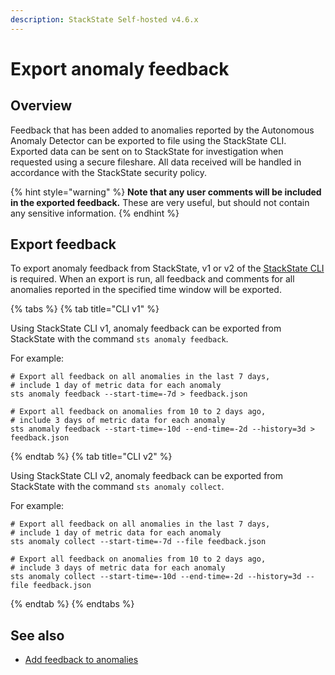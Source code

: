 ```yaml
---
description: StackState Self-hosted v4.6.x
---
```


# Export anomaly feedback

## Overview

Feedback that has been added to anomalies reported by the Autonomous Anomaly Detector can be exported to file using the StackState CLI. Exported data can be sent on to StackState for investigation when requested using a secure fileshare. All data received will be handled in accordance with the StackState security policy.

{% hint style="warning" %}
**Note that any user comments will be included in the exported feedback.** These are very useful, but should not contain any sensitive information.
{% endhint %}

## Export feedback

To export anomaly feedback from StackState, v1 or v2 of the [StackState CLI](/setup/cli-install.md) is required. When an export is run, all feedback and comments for all anomalies reported in the specified time window will be exported.

{% tabs %}
{% tab title="CLI v1" %}

Using StackState CLI v1, anomaly feedback can be exported from StackState with the command `sts anomaly feedback`. 

For example:

```commandline
# Export all feedback on all anomalies in the last 7 days,
# include 1 day of metric data for each anomaly
sts anomaly feedback --start-time=-7d > feedback.json

# Export all feedback on anomalies from 10 to 2 days ago,
# include 3 days of metric data for each anomaly
sts anomaly feedback --start-time=-10d --end-time=-2d --history=3d > feedback.json
```
{% endtab %}
{% tab title="CLI v2" %}

Using StackState CLI v2, anomaly feedback can be exported from StackState with the command `sts anomaly collect`. 

For example:

```commandline
# Export all feedback on all anomalies in the last 7 days,
# include 1 day of metric data for each anomaly
sts anomaly collect --start-time=-7d --file feedback.json

# Export all feedback on anomalies from 10 to 2 days ago,
# include 3 days of metric data for each anomaly
sts anomaly collect --start-time=-10d --end-time=-2d --history=3d --file feedback.json
```
{% endtab %}
{% endtabs %}

## See also

* [Add feedback to anomalies](/stackpacks/add-ons/aad.md#anomaly-feedback)